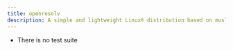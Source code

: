 ```yaml
---
title: openresolv
description: A simple and lightweight Linux® distribution based on musl libc and toybox
---
```


- There is no test suite
